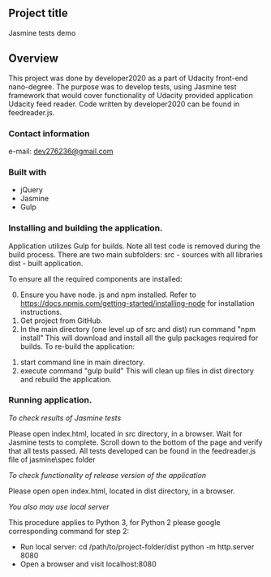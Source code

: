 ## Project title
Jasmine tests demo

## Overview 
This project was done by developer2020 as a part of Udacity front-end nano-degree. 
The purpose was to develop tests, using Jasmine test framework 
that would cover functionality of Udacity provided application Udacity feed reader. 
Code written by developer2020 can be found in feedreader.js.

### Contact information
e-mail:  dev276236@gmail.com

### Built with
* jQuery 
* Jasmine 
* Gulp

### Installing and building  the application.
Application utilizes Gulp for builds.  Note all test code is removed during the build process.
There are two main subfolders: 
src - sources with all libraries 
dist - built application.

To ensure all the required components are installed: 

0. Ensure you have node. js and npm installed. 
Refer to https://docs.npmjs.com/getting-started/installing-node for installation instructions. 
1. Get project from GitHub. 
2. In the main directory (one level up of src and dist) run command 
"npm install"
This will download and install all the gulp packages required for builds. 
To re-build the application: 
1) start command line in main directory.
2) execute command 
"gulp build"
This will clean up files in dist directory and rebuild the application. 

### Running application.
*To check results of Jasmine tests*

Please open index.html, located in src directory,  in a browser. Wait for Jasmine tests to complete.
Scroll down to the bottom of the page and verify that all tests passed. 
All tests developed can be found in the feedreader.js file of jasmine\spec folder

*To check functionality of release version of the application*

Please open open index.html, located in dist directory,  in a browser.

*You also may use  local server*

This procedure applies to Python 3, for Python 2 please google corresponding command for step 2:  
* Run local server: 
cd /path/to/project-folder/dist
python -m http.server 8080
*  Open a browser and visit localhost:8080


